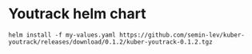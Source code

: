 # Youtrack helm chart 

```
helm install -f my-values.yaml https://github.com/semin-lev/kuber-youtrack/releases/download/0.1.2/kuber-youtrack-0.1.2.tgz
``` 
